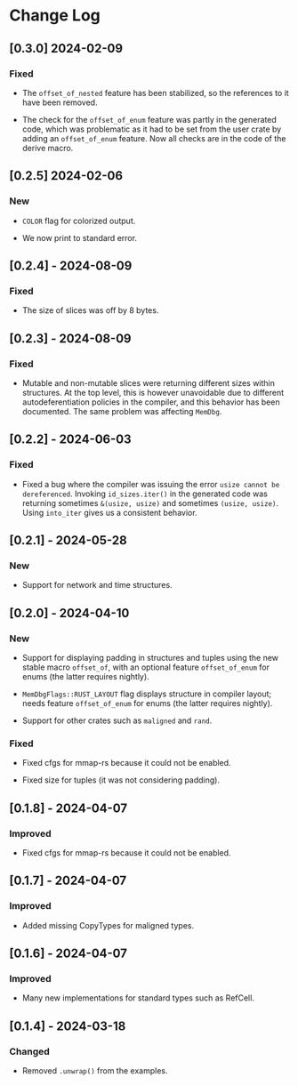 # Change Log

## [0.3.0] 2024-02-09

### Fixed

* The `offset_of_nested` feature has been stabilized, so the references to it
  have been removed.

* The check for the `offset_of_enum` feature was partly in the generated
  code, which was problematic as it had to be set from the user crate
  by adding an `offset_of_enum` feature. Now all checks are in the
  code of the derive macro.
  
## [0.2.5] 2024-02-06

### New

* `COLOR` flag for colorized output.

* We now print to standard error.

## [0.2.4] - 2024-08-09

### Fixed

* The size of slices was off by 8 bytes.

## [0.2.3] - 2024-08-09

### Fixed

* Mutable and non-mutable slices were returning different sizes within
  structures. At the top level, this is however unavoidable due to
  different autodeferentiation policies in the compiler, and this behavior
  has been documented. The same problem was affecting `MemDbg`.

## [0.2.2] - 2024-06-03

### Fixed

* Fixed a bug where the compiler was issuing the error `usize cannot be
  dereferenced`. Invoking `id_sizes.iter()` in the generated code was
  returning sometimes `&(usize, usize)` and sometimes `(usize, usize)`.
  Using `into_iter` gives us a consistent behavior.

## [0.2.1] - 2024-05-28

### New

* Support for network and time structures.

## [0.2.0] - 2024-04-10

### New

* Support for displaying padding in structures and tuples using the new
  stable macro `offset_of`, with an optional feature `offset_of_enum` for
  enums (the latter requires nightly).

* `MemDbgFlags::RUST_LAYOUT` flag displays structure in compiler layout;
  needs feature `offset_of_enum` for enums (the latter requires nightly).

* Support for other crates such as `maligned` and `rand`.

### Fixed

* Fixed cfgs for mmap-rs because it could not be enabled.

* Fixed size for tuples (it was not considering padding).

## [0.1.8] - 2024-04-07

### Improved

* Fixed cfgs for mmap-rs because it could not be enabled.

## [0.1.7] - 2024-04-07

### Improved

* Added missing CopyTypes for maligned types.

## [0.1.6] - 2024-04-07

### Improved

* Many new implementations for standard types such as RefCell.

## [0.1.4] - 2024-03-18

### Changed

* Removed `.unwrap()` from the examples.
